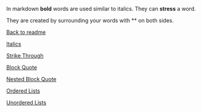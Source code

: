 In markdown **bold** words are used similar to italics. They can **stress** a word.

They are created by surrounding your words with ** on both sides.

[Back to readme](README.md)

[Italics](italics.md)

[Strike Through](strkthru.md)

[Block Quote](blkqt.md)

[Nested Block Quote](nstblkqt.md)

[Ordered Lists](ordlst.md)

[Unordered Lists](unordlst.md)

